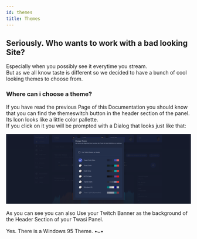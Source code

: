 ```yaml
---
id: themes
title: Themes
---
```


## Seriously. Who wants to work with a bad looking Site?

Especially when you possibly see it everytime you stream.  
But as we all know taste is different so we decided to have a bunch of cool looking themes to choose from.  

### Where can i choose a theme?

If you have read the previous Page of this Documentation you should know that you can find the themeswitch button in the header section of the panel. Its Icon looks like a little color pallette.  
If you click on it you will be prompted with a Dialog that looks just like that:

![Themes](/img/userdocs/twasi-panel/themes/themeswitcher.png)

As you can see you can also Use your Twitch Banner as the background of the Header Section of your Twasi Panel.  

Yes. There is a Windows 95 Theme. •ᴗ•
